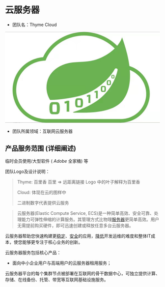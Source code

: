 # 云服务器

 

+   团队名：Thyme Cloud

 ![image-20211011215319866](image/image-20211011215319866.png)

+   团队所属领域：互联网云服务器

 

## 产品服务范围 (详细阐述)

临时会员使用/大型软件 ( $Adobe$ 全家桶) 等

 

团队Logo及设计说明：

>   Thyme: 百里香 
>   百里 $\Longrightarrow$ 远距离链接
>   Logo 中的叶子解释为百里香
>
>   Cloud: 体现在云的图样中
>
>   二进制数字代表提供云服务





>   云服务器(Elastic Compute Service, ECS)是一种简单高效、安全可靠、处理能力可弹性伸缩的计算服务。其管理方式比物理[服务器](https://baike.baidu.com/item/服务器/100571)更简单高效。用户无需提前购买硬件，即可迅速创建或释放任意多台云服务器。

 

云服务器帮助您快速构建更[稳定](https://baike.baidu.com/item/稳定/5609736)、[安全](https://baike.baidu.com/item/安全/5573311)的应用，[降低](https://baike.baidu.com/item/降低/1198554)开发运维的难度和整体IT成本，使您能够更专注于核心业务的创新。

云服务器服务包括核心产品：

+   面向中小企业用户与高端用户的云服务器租用服务；

云服务器平台的每个集群节点被部署在互联网的骨干数据中心，可独立提供计算、存储、在线备份、托管、带宽等互联网基础设施服务。